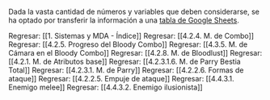 
Dada la vasta cantidad de números y variables que deben considerarse, se ha optado por transferir la información a una [tabla de Google Sheets](https://docs.google.com/spreadsheets/d/1AQ4ao_3ASn8x8e8FhD1UMfb9__zpoM1QqLuwZVOa5_s/edit?usp=sharing).


Regresar: [[1. Sistemas y MDA - Índice]]
Regresar: [[4.2.4. M. de Combo]]
Regresar: [[4.2.5. Progreso del Bloody Combo]]
Regresar: [[4.3.5. M. de Cámara en el Bloody Combo]]
Regresar: [[4.2.8. M. de Bloodlust]]
Regresar: [[4.2.1. M. de Atributos base]]
Regresar: [[4.2.3.1.6. M. de Parry Bestia Total]]
Regresar: [[4.2.3.1. M. de Parry]]
Regresar: [[4.2.2.6. Formas de ataque]]
Regresar: [[4.2.2.5. Empuje de ataque]]
Regresar: [[4.4.3.1. Enemigo melee]]
Regresar: [[4.4.3.2. Enemigo ilusionista]]

